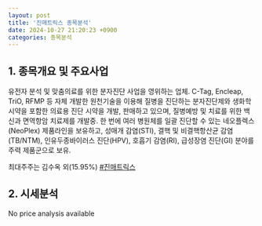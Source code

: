 ```yaml
---
layout: post
title: '진매트릭스 종목분석'
date: 2024-10-27 21:20:23 +0900
categories: 종목분석
---
```


## 1. 종목개요 및 주요사업

유전자 분석 및 맞춤의료를 위한 분자진단 사업을 영위하는 업체. C-Tag, Encleap, TriO, RFMP 등 자체 개발한 원천기술을 이용해 질병을 진단하는 분자진단제와 생화학시약을 포함한 의료용 진단 시약을 개발, 판매하고 있으며, 질병예방 및 치료를 위한 백신과 면역항암 치료제를 개발중. 한 번에 여러 병원체를 일괄 진단할 수 있는 네오플렉스(NeoPlex) 제품라인을 보유하고, 성매개 감염(STI), 결핵 및 비결핵항산균 감염(TB/NTM), 인유두종바이러스 진단(HPV), 호흡기 감염(RI), 급성장염 진단(GI) 분야를 주력 제품군으로 보유.

최대주주는 김수옥 외(15.95%)
[#진매트릭스](#)

## 2. 시세분석

No price analysis available
